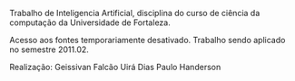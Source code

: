 Trabalho de Inteligencia Artificial, disciplina do curso de ciência da computação da Universidade de Fortaleza.

Acesso aos fontes temporariamente desativado. Trabalho sendo aplicado no semestre 2011.02.

Realização:
Geissivan Falcão
Uirá Dias
Paulo Handerson